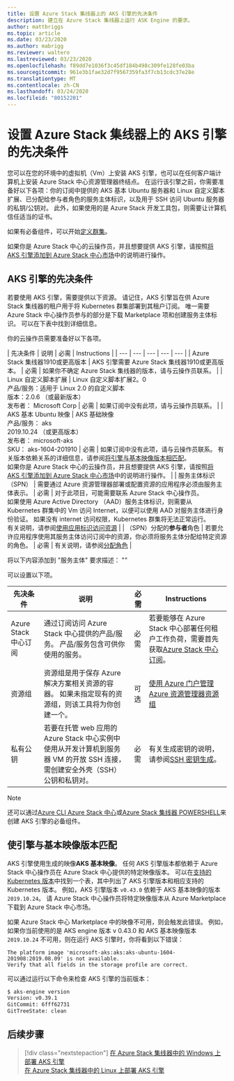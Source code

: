 ```yaml
---
title: 设置 Azure Stack 集线器上的 AKS 引擎的先决条件
description: 建立在 Azure Stack 集线器上运行 ASK Engine 的要求。
author: mattbriggs
ms.topic: article
ms.date: 03/23/2020
ms.author: mabrigg
ms.reviewer: waltero
ms.lastreviewed: 03/23/2020
ms.openlocfilehash: f89dd7e1036f3c45df184b498c309fe128fe03ba
ms.sourcegitcommit: 961e3b1fae32d7f9567359fa3f7cb13cdc37e28e
ms.translationtype: MT
ms.contentlocale: zh-CN
ms.lasthandoff: 03/24/2020
ms.locfileid: "80152201"
---
```

# <a name="set-up-the-prerequisites-for-the-aks-engine-on-azure-stack-hub"></a>设置 Azure Stack 集线器上的 AKS 引擎的先决条件

您可以在您的环境中的虚拟机（Vm）上安装 AKS 引擎，也可以在任何客户端计算机上安装 Azure Stack 中心资源管理器终结点。 在运行该引擎之前，你需要准备好以下各项：你的订阅中提供的 AKS 基本 Ubuntu 服务器和 Linux 自定义脚本扩展、已分配给参与者角色的服务主体标识，以及用于 SSH 访问 Ubuntu 服务器的私钥/公钥对。 此外，如果使用的是 Azure Stack 开发工具包，则需要让计算机信任适当的证书。

如果有必备组件，可以开始[定义群集](azure-stack-kubernetes-aks-engine-deploy-cluster.md)。

如果你是 Azure Stack 中心的云操作员，并且想要提供 AKS 引擎，请按照[将 AKS 引擎添加到 Azure Stack 中心市场](../operator/azure-stack-aks-engine.md)中的说明进行操作。

## <a name="prerequisites-for-the-aks-engine"></a>AKS 引擎的先决条件

若要使用 AKS 引擎，需要提供以下资源。 请记住，AKS 引擎旨在供 Azure Stack 集线器的租户用于将 Kubernetes 群集部署到其租户订阅。 唯一需要 Azure Stack 中心操作员参与的部分是下载 Marketplace 项和创建服务主体标识。 可以在下表中找到详细信息。

你的云操作员需要准备好以下各项。

| 先决条件 | 说明 | 必需 | Instructions |
| --- | --- | --- | --- | --- |
| Azure Stack 集线器1910或更高版本 | AKS 引擎需要 Azure Stack 集线器1910或更高版本。 | 必需 | 如果你不确定 Azure Stack 集线器的版本，请与云操作员联系。 |
| Linux 自定义脚本扩展 | Linux 自定义脚本扩展2。0<br>产品/服务：适用于 Linux 2.0 的自定义脚本<br>版本：2.0.6 （或最新版本）<br>发布者： Microsoft Corp | 必需 | 如果订阅中没有此项，请与云操作员联系。 |
| AKS 基本 Ubuntu 映像 | AKS 基础映像<br>产品/服务： aks<br> 2019.10.24 （或更高版本）<br>发布者： microsoft-aks<br>SKU： aks-1604-201910 | 必需 | 如果订阅中没有此项，请与云操作员联系。 有关版本依赖关系的详细信息，请参阅[将引擎与基本映像版本相匹配](#matching-engine-to-base-image-version)。<br> 如果你是 Azure Stack 中心的云操作员，并且想要提供 AKS 引擎，请按照[将 AKS 引擎添加到 Azure Stack 中心市场](../operator/azure-stack-aks-engine.md)中的说明进行操作。 |
| 服务主体标识（SPN） |  需要通过 Azure 资源管理器部署或配置资源的应用程序必须由服务主体表示。 | 必需 | 对于此项目，可能需要联系 Azure Stack 中心操作员。<br>如果使用 Azure Active Directory （AAD）服务主体标识，则需要从 Kubernetes 群集中的 Vm 访问 Internet，以便可以使用 AAD 对服务主体进行身份验证。 如果没有 internet 访问权限，Kubernetes 群集将无法正常运行。<br>有关说明，请参阅[使用应用标识访问资源](https://docs.microsoft.com/azure-stack/operator/azure-stack-create-service-principals) |
| （SPN）分配的**参与者**角色 | 若要允许应用程序使用其服务主体访问订阅中的资源，你必须将服务主体分配给特定资源的角色。 | 必需 | 有关说明，请参阅[分配角色](https://docs.microsoft.com/azure-stack/operator/azure-stack-create-service-principals#assign-a-role) |


将以下内容添加到 "服务主体" 要求描述： ""



可以设置以下项。

| 先决条件 | 说明 | 必需 | Instructions |
| --- | --- | --- | --- |
| Azure Stack 中心订阅 | 通过订阅访问 Azure Stack 中心提供的产品/服务。 产品/服务包含可供你使用的服务。 | 必需 | 若要能够在 Azure Stack 中心部署任何租户工作负荷，需要首先获取[Azure Stack 中心订阅](https://docs.microsoft.com/azure-stack/user/azure-stack-subscribe-services)。 |
| 资源组 | 资源组是用于保存 Azure 解决方案相关资源的容器。 如果未指定现有的资源组，则该工具将为你创建一个。 | 可选 | [使用 Azure 门户管理 Azure 资源管理器资源组](https://docs.microsoft.com/azure/azure-resource-manager/manage-resource-groups-portal) |
| 私有公钥 | 若要在托管 web 应用的 Azure Stack 中心实例中使用从开发计算机到服务器 VM 的开放 SSH 连接，需创建安全外壳（SSH）公钥和私钥对。 | 必需 | 有关生成密钥的说明，请参阅[SSH 密钥生成](https://docs.microsoft.com/azure-stack/user/azure-stack-dev-start-howto-ssh-public-key)。|


> [!Note]  
> 还可以通过[Azure CLI Azure Stack 中心](https://docs.microsoft.com/azure-stack/user/azure-stack-version-profiles-azurecli2)或[Azure Stack 集线器 POWERSHELL](https://docs.microsoft.com/azure-stack/operator/azure-stack-powershell-install)来创建 AKS 引擎的必备组件。

## <a name="matching-engine-to-base-image-version"></a>使引擎与基本映像版本匹配

AKS 引擎使用生成的映像**AKS 基本映像**。 任何 AKS 引擎版本都依赖于 Azure Stack 中心操作员在 Azure Stack 中心提供的特定映像版本。 可以在[支持的 Kubernetes 版本](https://github.com/Azure/aks-engine/blob/master/docs/topics/azure-stack.md#supported-kubernetes-versions)中找到一个表，其中列出了 AKS 引擎版本和相应支持的 Kubernetes 版本。 例如，AKS 引擎版本 `v0.43.0` 依赖于 AKS 基本映像的版本 `2019.10.24`。 请 Azure Stack 中心操作员将特定映像版本从 Azure Marketplace 下载到 Azure Stack 中心市场。

如果 Azure Stack 中心 Marketplace 中的映像不可用，则会触发此错误。 例如，如果你当前使用的是 AKS engine 版本 v 0.43.0 和 AKS 基本映像版本 `2019.10.24` 不可用，则在运行 AKS 引擎时，你将看到以下错误： 

```Text  
The platform image 'microsoft-aks:aks:aks-ubuntu-1604-201908:2019.08.09' is not available. 
Verify that all fields in the storage profile are correct.
```

可以通过运行以下命令来检查 AKS 引擎的当前版本：

```bash  
$ aks-engine version
Version: v0.39.1
GitCommit: 6fff62731
GitTreeState: clean
```

## <a name="next-steps"></a>后续步骤

> [!div class="nextstepaction"]
> [在 Azure Stack 集线器中的 Windows 上部署 AKS 引擎](azure-stack-kubernetes-aks-engine-deploy-windows.md)  
> [在 Azure Stack 集线器中的 Linux 上部署 AKS 引擎](azure-stack-kubernetes-aks-engine-deploy-linux.md)